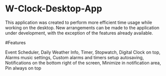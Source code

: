 # W-Clock-Desktop-App

This application was created to perform more efficient time usage while working on the desktop.
New arrangements can be made to the application under development, with the exception of the features already available.

#Features


Event Scheduler,
Daily Weather Info,
Timer,
Stopwatch,
Digital Clock on top,
Alarms music settings,
Custom alarms and timers setup autosaving,
Notifications on the bottom right of the screen,
Minimize in notification area,
Pin always on top
